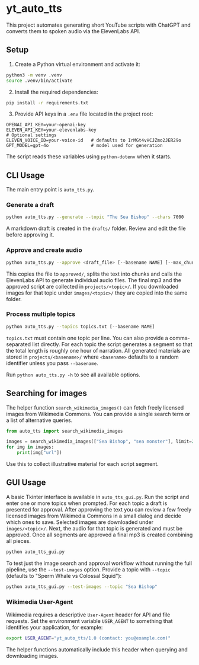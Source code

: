 # yt_auto_tts

This project automates generating short YouTube scripts with ChatGPT and
converts them to spoken audio via the ElevenLabs API.

## Setup

1. Create a Python virtual environment and activate it:

```bash
python3 -m venv .venv
source .venv/bin/activate
```

2. Install the required dependencies:

```bash
pip install -r requirements.txt
```

3. Provide API keys in a `.env` file located in the project root:

```dotenv
OPENAI_API_KEY=your-openai-key
ELEVEN_API_KEY=your-elevenlabs-key
# Optional settings
ELEVEN_VOICE_ID=your-voice-id   # defaults to IrMGt4vHCJZmo2JER29o
GPT_MODEL=gpt-4o                # model used for generation
```

The script reads these variables using `python-dotenv` when it starts.

## CLI Usage

The main entry point is `auto_tts.py`.

### Generate a draft

```bash
python auto_tts.py --generate --topic "The Sea Bishop" --chars 7000
```

A markdown draft is created in the `drafts/` folder. Review and edit the
file before approving it.

### Approve and create audio

```bash
python auto_tts.py --approve <draft_file> [--basename NAME] [--max_chunk 2500]
```

This copies the file to `approved/`, splits the text into chunks and calls
the ElevenLabs API to generate individual audio files. The final mp3 and the
approved script are collected in `projects/<topic>/`. If you downloaded images
for that topic under `images/<topic>/` they are copied into the same folder.

### Process multiple topics

```bash
python auto_tts.py --topics topics.txt [--basename NAME]
```

`topics.txt` must contain one topic per line. You can also provide a
comma-separated list directly. For each topic the script generates a segment so
that the total length is roughly one hour of narration. All generated materials
are stored in `projects/<basename>/` where `<basename>` defaults to a random
identifier unless you pass `--basename`.

Run `python auto_tts.py -h` to see all available options.

## Searching for images

The helper function `search_wikimedia_images()` can fetch freely licensed
images from Wikimedia Commons. You can provide a single search term or a list
of alternative queries.

```python
from auto_tts import search_wikimedia_images

images = search_wikimedia_images(["Sea Bishop", "sea monster"], limit=2)
for img in images:
    print(img["url"])
```

Use this to collect illustrative material for each script segment.


## GUI Usage

A basic Tkinter interface is available in `auto_tts_gui.py`. Run the script
and enter one or more topics when prompted. For each topic a draft is
presented for approval. After approving the text you can review a few freely
licensed images from Wikimedia Commons in a small dialog and decide which ones
to save. Selected images are downloaded under `images/<topic>/`. Next, the
audio for that topic is generated and must be approved. Once all segments are
approved a final mp3 is created combining all pieces.

```bash
python auto_tts_gui.py
```

To test just the image search and approval workflow without running the
full pipeline, use the `--test-images` option. Provide a topic with
`--topic` (defaults to "Sperm Whale vs Colossal Squid"):

```bash
python auto_tts_gui.py --test-images --topic "Sea Bishop"
```

### Wikimedia User-Agent

Wikimedia requires a descriptive `User-Agent` header for API and file requests.
Set the environment variable `USER_AGENT` to something that identifies your
application, for example:

```bash
export USER_AGENT="yt_auto_tts/1.0 (contact: you@example.com)"
```

The helper functions automatically include this header when querying and
downloading images.
